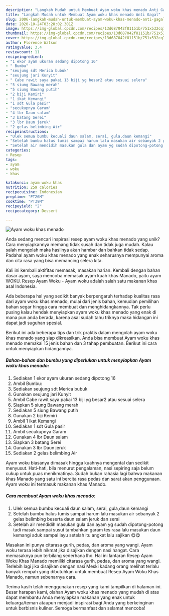 ```yaml
---
description: "Langkah Mudah untuk Membuat Ayam woku khas menado Anti Gagal"
title: "Langkah Mudah untuk Membuat Ayam woku khas menado Anti Gagal"
slug: 2006-langkah-mudah-untuk-membuat-ayam-woku-khas-menado-anti-gagal
date: 2020-10-24T03:28:02.301Z
image: https://img-global.cpcdn.com/recipes/13d687042f81151b/751x532cq70/ayam-woku-khas-menado-foto-resep-utama.jpg
thumbnail: https://img-global.cpcdn.com/recipes/13d687042f81151b/751x532cq70/ayam-woku-khas-menado-foto-resep-utama.jpg
cover: https://img-global.cpcdn.com/recipes/13d687042f81151b/751x532cq70/ayam-woku-khas-menado-foto-resep-utama.jpg
author: Florence Watson
ratingvalue: 3.4
reviewcount: 11
recipeingredient:
- "1 ekor ayam ukuran sedang dipotong 16"
- " Bumbu"
- "seujung sdt Merica bubuk"
- "seujung jari Kunyit"
- " Cabe rawit saya pakai 13 biji yg besar2 atau sesuai selera"
- "5 siung Bawang merah"
- "5 siung Bawang putih"
- "2 biji Kemiri"
- "1 ikat Kemangi"
- "1 sdt Gula pasir"
- "secukupnya Garam"
- "4 lbr Daun salam"
- "3 batang Serei"
- "3 lbr Daun jeruk"
- "2 gelas belimbing Air"
recipeinstructions:
- "Ulek semua bumbu kecuali daun salam, serai, gula,daun kemangi"
- "Setelah bumbu halus tumis sampai harum lalu masukan air sebanyak 2 gelas belimbing beserta daun salam jeruk dan serai"
- "Setelah air mendidih masukan gula dan ayam yg sudah dipotong-potong tadi masak sampai susut tambahkan garam tes rasa lalu masukan daun kemangi aduk sampai layu setelah itu angkat lalu sajikan 😋😋"
categories:
- Resep
tags:
- ayam
- woku
- khas

katakunci: ayam woku khas 
nutrition: 259 calories
recipecuisine: Indonesian
preptime: "PT26M"
cooktime: "PT39M"
recipeyield: "2"
recipecategory: Dessert

---
```



![Ayam woku khas menado](https://img-global.cpcdn.com/recipes/13d687042f81151b/751x532cq70/ayam-woku-khas-menado-foto-resep-utama.jpg)

Anda sedang mencari inspirasi resep ayam woku khas menado yang unik? Cara menyiapkannya memang tidak susah dan tidak juga mudah. Kalau salah mengolah maka hasilnya akan hambar dan bahkan tidak sedap. Padahal ayam woku khas menado yang enak seharusnya mempunyai aroma dan cita rasa yang bisa memancing selera kita.

Kali ini kembali aktifitas memasak, masakan harian. Kembali dengan bahan dasar ayam, saya mencoba memasak ayam kuah khas Manado, yaitu ayam WOKU. Resep Ayam Woku - Ayam woku adalah salah satu makanan khas asal Indonesia.

Ada beberapa hal yang sedikit banyak berpengaruh terhadap kualitas rasa dari ayam woku khas menado, mulai dari jenis bahan, kemudian pemilihan bahan segar hingga cara membuat dan menghidangkannya. Tak perlu pusing kalau hendak menyiapkan ayam woku khas menado yang enak di mana pun anda berada, karena asal sudah tahu triknya maka hidangan ini dapat jadi suguhan spesial.


Berikut ini ada beberapa tips dan trik praktis dalam mengolah ayam woku khas menado yang siap dikreasikan. Anda bisa membuat Ayam woku khas menado memakai 15 jenis bahan dan 3 tahap pembuatan. Berikut ini cara untuk menyiapkan hidangannya.

<!--inarticleads1-->

##### Bahan-bahan dan bumbu yang diperlukan untuk menyiapkan Ayam woku khas menado:

1. Sediakan 1 ekor ayam ukuran sedang dipotong 16
1. Ambil  Bumbu:
1. Sediakan seujung sdt Merica bubuk
1. Gunakan seujung jari Kunyit
1. Ambil  Cabe rawit saya pakai 13 biji yg besar2 atau sesuai selera
1. Siapkan 5 siung Bawang merah
1. Sediakan 5 siung Bawang putih
1. Gunakan 2 biji Kemiri
1. Ambil 1 ikat Kemangi
1. Sediakan 1 sdt Gula pasir
1. Ambil secukupnya Garam
1. Gunakan 4 lbr Daun salam
1. Siapkan 3 batang Serei
1. Gunakan 3 lbr Daun jeruk
1. Sediakan 2 gelas belimbing Air


Ayam woku biasanya dimasak hingga kuahnya mengental dan sedikit menyusut. Hati-hati, bila menurut pengalaman, nasi sepiring saja belum cukup untuk puas menikmatinya. Sudah bukan rahasia lagi bahwa makanan khas Manado yang satu ini bercita rasa pedas dan sarat akan penggunaan. Ayam woku ini termasuk makanan khas Manado. 

<!--inarticleads2-->

##### Cara membuat Ayam woku khas menado:

1. Ulek semua bumbu kecuali daun salam, serai, gula,daun kemangi
1. Setelah bumbu halus tumis sampai harum lalu masukan air sebanyak 2 gelas belimbing beserta daun salam jeruk dan serai
1. Setelah air mendidih masukan gula dan ayam yg sudah dipotong-potong tadi masak sampai susut tambahkan garam tes rasa lalu masukan daun kemangi aduk sampai layu setelah itu angkat lalu sajikan 😋😋


Masakan ini punya citarasa gurih, pedas, dan aroma yang wangi. Ayam woku terasa lebih nikmat jika disajikan dengan nasi hangat. Cara memasaknya pun terbilang sederhana lho. Hal ini lantaran Resep Ayam Woku Khas Manado memiliki citarasa gurih, pedas, dan aroma yang wangi. Terlebih lagi jika disajikan dengan nasi Meski kadang orang melihat terlalu banyak rempah yang dibutuhkan untuk membuat Resep Ayam Woku Khas Manado, namun sebenarnya cara. 

Terima kasih telah menggunakan resep yang kami tampilkan di halaman ini. Besar harapan kami, olahan Ayam woku khas menado yang mudah di atas dapat membantu Anda menyiapkan makanan yang enak untuk keluarga/teman ataupun menjadi inspirasi bagi Anda yang berkeinginan untuk berbisnis kuliner. Semoga bermanfaat dan selamat mencoba!
